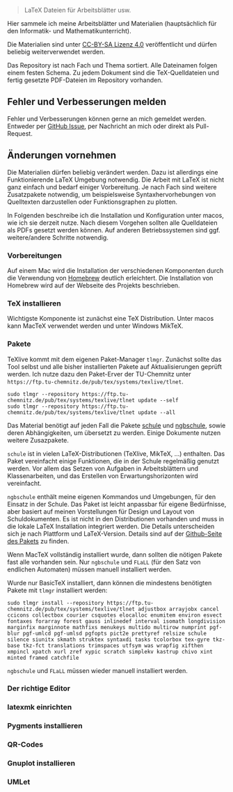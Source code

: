 > LaTeX Dateien für Arbeitsblätter usw.

Hier sammele ich meine Arbeitsblätter und Materialien (hauptsächlich für den Informatik- und Mathematikunterricht).

Die Materialien sind unter [CC-BY-SA Lizenz 4.0](https://creativecommons.org/licenses/by-sa/4.0/deed.de) veröffentlicht und dürfen beliebig weiterverwendet werden.

Das Repository ist nach Fach und Thema sortiert. Alle Dateinamen folgen einem festen Schema. Zu jedem Dokument sind die TeX-Quelldateien und fertig gesetzte PDF-Dateien im Repository vorhanden.

## Fehler und Verbesserungen melden

Fehler und Verbesserungen können gerne an mich gemeldet werden. Entweder per [GitHub Issue](https://github.com/jneug/schule/issues), per Nachricht an mich oder direkt als Pull-Request.

## Änderungen vornehmen

Die Materialien dürfen beliebig verändert werden. Dazu ist allerdings eine Funktionierende LaTeX Umgebung notwendig. Die Arbeit mit LaTeX ist nicht ganz einfach und bedarf einiger Vorbereitung.  Je nach Fach sind weitere Zusatzpakete notwendig, um beispielsweise Syntaxhervorhebungen von Quelltexten darzustellen oder Funktionsgraphen zu plotten.

In Folgenden beschreibe ich die Installation und Konfiguration unter macos, wie ich sie derzeit nutze. Nach diesem Vorgehen sollten alle Quelldateien als PDFs gesetzt werden können. Auf anderen Betriebssystemen sind ggf. weitere/andere Schritte notwendig.

### Vorbereitungen

Auf einem Mac wird die Installation der verschiedenen Komponenten durch die Verwendung von [Homebrew](https://brew.sh) deutlich erleichtert. Die Installation von Homebrew wird auf der Webseite des Projekts beschrieben.

### TeX installieren

Wichtigste Komponente ist zunächst eine TeX Distribution. Unter macos kann MacTeX verwendet werden und unter Windows MikTeX.

### Pakete

TeXlive kommt mit dem eigenen Paket-Manager `tlmgr`. Zunächst sollte das Tool selbst und alle bisher installierten Pakete auf Aktualisierungen geprüft werden. Ich nutze dazu den Paket-Erver der TU-Chemnitz unter `https://ftp.tu-chemnitz.de/pub/tex/systems/texlive/tlnet`.

```
sudo tlmgr --repository https://ftp.tu-chemnitz.de/pub/tex/systems/texlive/tlnet update --self
sudo tlmgr --repository https://ftp.tu-chemnitz.de/pub/tex/systems/texlive/tlnet update --all
```

Das Material benötigt auf jeden Fall die Pakete [schule](https://www.ctan.org/package/schule) und [ngbschule](https://github.com/jneug/ngbschule), sowie deren Abhängigkeiten, um übersetzt zu werden. Einige Dokumente nutzen weitere Zusazpakete.

`schule` ist in vielen LaTeX-Distributionen (TeXlive, MikTeX, ...) enthalten. Das Paket vereinfacht einige Funktionen, die in der Schule regelmäßig genutzt werden. Vor allem das Setzen von Aufgaben in Arbeitsblättern und Klassenarbeiten, und das Erstellen von Erwartungshorizonten wird vereinfacht.

`ngbschule` enthält meine eigenen Kommandos und Umgebungen, für den Einsatz in der Schule. Das Paket ist leicht anpassbar für eigene Bedürfnisse, aber basiert auf meinen Vorstellungen für Design und Layout von Schuldokumenten. Es ist nicht in den Distributionen vorhanden und muss in die lokale LaTeX Installation integriert werden. Die Details unterscheiden sich je nach Plattform und LaTeX-Version. Details sind auf der [Github-Seite des Pakets](https://github.com/jneug/ngbschule) zu finden.

Wenn MacTeX vollständig installiert wurde, dann sollten die nötigen Pakete fast alle vorhanden sein. Nur `ngbschule` und `FLaLL` (für den Satz von endlichen Automaten) müssen manuell installiert werden.

Wurde nur BasicTeX installiert, dann können die mindestens benötigten Pakete mit `tlmgr` installiert werden:

```
sudo tlmgr install --repository https://ftp.tu-chemnitz.de/pub/tex/systems/texlive/tlnet adjustbox arrayjobx cancel ccicons collectbox courier csquotes elocalloc enumitem environ esvect fontaxes forarray forest gauss inlinedef interval isomath longdivision marginfix marginnote mathfixs menukeys multido multirow numprint pgf-blur pgf-umlcd pgf-umlsd pgfopts pict2e prettyref relsize schule silence siunitx skmath struktex syntaxdi tasks tcolorbox tex-gyre tkz-base tkz-fct translations trimspaces utfsym was wrapfig xifthen xmpincl xpatch xurl zref xypic scratch simplekv kastrup chivo xint minted framed catchfile
```

`ngbschule` und `FLaLL` müssen wieder manuell installiert werden.

### Der richtige Editor

### latexmk einrichten

### Pygments installieren

### QR-Codes

### Gnuplot installieren

### UMLet
